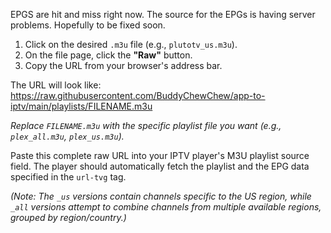 EPGS are hit and miss right now. The source for the EPGs is having server problems. Hopefully to be fixed soon.

1.  Click on the desired `.m3u` file (e.g., `plutotv_us.m3u`).
2.  On the file page, click the **"Raw"** button.
3.  Copy the URL from your browser's address bar.

The URL will look like:
https://raw.githubusercontent.com/BuddyChewChew/app-to-iptv/main/playlists/FILENAME.m3u


*Replace `FILENAME.m3u` with the specific playlist file you want (e.g., `plex_all.m3u`, `plex_us.m3u`).*

Paste this complete raw URL into your IPTV player's M3U playlist source field. The player should automatically fetch the playlist and the EPG data specified in the `url-tvg` tag.

*(Note: The `_us` versions contain channels specific to the US region, while `_all` versions attempt to combine channels from multiple available regions, grouped by region/country.)*
